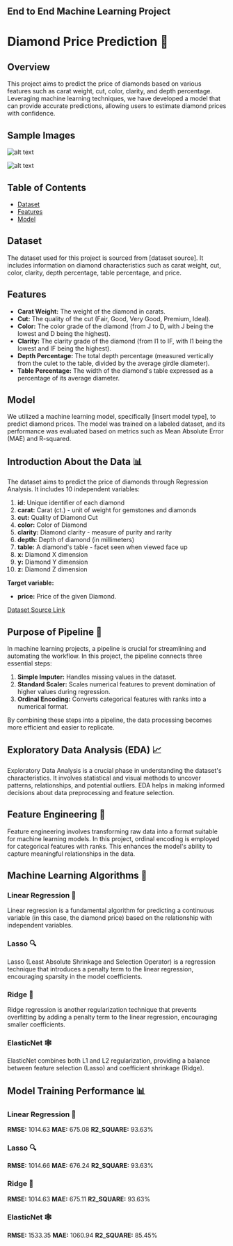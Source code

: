 ## End to End Machine Learning Project
# Diamond Price Prediction 💎
## Overview

This project aims to predict the price of diamonds based on various features such as carat weight, cut, color, clarity, and depth percentage. Leveraging machine learning techniques, we have developed a model that can provide accurate predictions, allowing users to estimate diamond prices with confidence.

## Sample Images
![alt text](https://github.com/RRaghulRajkumar/Diamond-price-Prediction/blob/main/demo/image1.png)

![alt text](https://github.com/RRaghulRajkumar/Diamond-price-Prediction/blob/main/demo/image2.png)

## Table of Contents

- [Dataset](#dataset)
- [Features](#features)
- [Model](#model)

## Dataset

The dataset used for this project is sourced from [dataset source]. It includes information on diamond characteristics such as carat weight, cut, color, clarity, depth percentage, table percentage, and price.

## Features

- **Carat Weight:** The weight of the diamond in carats.
- **Cut:** The quality of the cut (Fair, Good, Very Good, Premium, Ideal).
- **Color:** The color grade of the diamond (from J to D, with J being the lowest and D being the highest).
- **Clarity:** The clarity grade of the diamond (from I1 to IF, with I1 being the lowest and IF being the highest).
- **Depth Percentage:** The total depth percentage (measured vertically from the culet to the table, divided by the average girdle diameter).
- **Table Percentage:** The width of the diamond's table expressed as a percentage of its average diameter.

## Model

We utilized a machine learning model, specifically [insert model type], to predict diamond prices. The model was trained on a labeled dataset, and its performance was evaluated based on metrics such as Mean Absolute Error (MAE) and R-squared.


## Introduction About the Data 📊

The dataset aims to predict the price of diamonds through Regression Analysis. It includes 10 independent variables:

1. **id:** Unique identifier of each diamond
2. **carat:** Carat (ct.) - unit of weight for gemstones and diamonds
3. **cut:** Quality of Diamond Cut
4. **color:** Color of Diamond
5. **clarity:** Diamond clarity - measure of purity and rarity
6. **depth:** Depth of diamond (in millimeters)
7. **table:** A diamond's table - facet seen when viewed face up
8. **x:** Diamond X dimension
9. **y:** Diamond Y dimension
10. **z:** Diamond Z dimension

**Target variable:**
- **price:** Price of the given Diamond.

[Dataset Source Link](https://www.kaggle.com/competitions/playground-series-s3e8/data?select=train.csv)

## Purpose of Pipeline 🚀

In machine learning projects, a pipeline is crucial for streamlining and automating the workflow. In this project, the pipeline connects three essential steps:

1. **Simple Imputer:** Handles missing values in the dataset.
2. **Standard Scaler:** Scales numerical features to prevent domination of higher values during regression.
3. **Ordinal Encoding:** Converts categorical features with ranks into a numerical format.

By combining these steps into a pipeline, the data processing becomes more efficient and easier to replicate.

## Exploratory Data Analysis (EDA) 📈

Exploratory Data Analysis is a crucial phase in understanding the dataset's characteristics. It involves statistical and visual methods to uncover patterns, relationships, and potential outliers. EDA helps in making informed decisions about data preprocessing and feature selection.

## Feature Engineering 🔧

Feature engineering involves transforming raw data into a format suitable for machine learning models. In this project, ordinal encoding is employed for categorical features with ranks. This enhances the model's ability to capture meaningful relationships in the data.

## Machine Learning Algorithms 🤖

### Linear Regression 📏
Linear regression is a fundamental algorithm for predicting a continuous variable (in this case, the diamond price) based on the relationship with independent variables.

### Lasso 🔍
Lasso (Least Absolute Shrinkage and Selection Operator) is a regression technique that introduces a penalty term to the linear regression, encouraging sparsity in the model coefficients.

### Ridge 🚐
Ridge regression is another regularization technique that prevents overfitting by adding a penalty term to the linear regression, encouraging smaller coefficients.

### ElasticNet 🕸️
ElasticNet combines both L1 and L2 regularization, providing a balance between feature selection (Lasso) and coefficient shrinkage (Ridge).

## Model Training Performance 📊

### Linear Regression 📏
**RMSE:** 1014.63
**MAE:** 675.08
**R2_SQUARE:** 93.63%

### Lasso 🔍
**RMSE:** 1014.66
**MAE:** 676.24
**R2_SQUARE:** 93.63%

### Ridge 🚐
**RMSE:** 1014.63
**MAE:** 675.11
**R2_SQUARE:** 93.63%

### ElasticNet 🕸️
**RMSE:** 1533.35
**MAE:** 1060.94
**R2_SQUARE:** 85.45%


